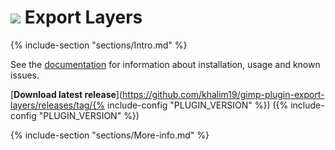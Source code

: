 # [![](resources/docs/images/logo_small.svg)](https://khalim19.github.io/gimp-plugin-export-layers/) Export Layers

{% include-section "sections/Intro.md" %}

See the [documentation](https://khalim19.github.io/gimp-plugin-export-layers/sections)
for information about installation, usage and known issues.

[**Download latest release**](https://github.com/khalim19/gimp-plugin-export-layers/releases/tag/{% include-config "PLUGIN_VERSION" %}) ({% include-config "PLUGIN_VERSION" %})


{% include-section "sections/More-info.md" %}